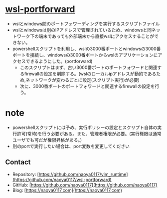 # [wsl-portforward](https://github.com/naoya0117/wsl-portforward)

- wslとwindows間のポートフォワーディングを実行するスクリプトファイル
- wslとwindowsは別のIPアドレスで管理されているため、windowsと同ネットワーク下の端末であっても外部端末から直接wslにアクセスすることができない。
- powershellスクリプトを利用し、wslの3000番ポートとwindowsの3000番ポートを接続し、windowsの3000番ポートからwslのアプリケーションにアクセスできるようにした。(portforward)
  - このスクリプトはまず、古い3000番ポートのポートフォワードと関連するfirewallの設定を削除する。(wslのローカルipアドレスが動的であるため,ネットワークが変わるごとに設定(スクリプト実行)が必要)
  - 次に、3000番ポートのポートフォワードと関連するfirewallの設定を行う。
  
# note

- powershellスクリプトには予め、実行ポリシーの設定とスクリプト自体の実行許可(常時)を行う必要がある。また、管理者権限が必要。(実行権限は通常ユーザでも可だが権限昇格がある。)
- 別のportで実行したい場合は、port変数を変更してください

## Contact

- Repository: [https://github.com/naoya0117/vim_runtime](https://github.com/naoya0117/wsl-portforward)
- GitHub: [https://github.com/naoya0117](https://github.com/naoya0117)
- Blog: [https://naoya0117.com](https://naoya0117.com)
